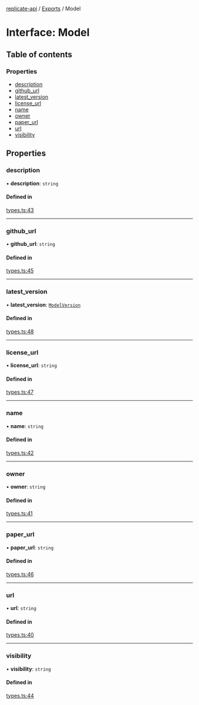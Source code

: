 [replicate-api](../readme.md) / [Exports](../modules.md) / Model

# Interface: Model

## Table of contents

### Properties

- [description](Model.md#description)
- [github\_url](Model.md#github_url)
- [latest\_version](Model.md#latest_version)
- [license\_url](Model.md#license_url)
- [name](Model.md#name)
- [owner](Model.md#owner)
- [paper\_url](Model.md#paper_url)
- [url](Model.md#url)
- [visibility](Model.md#visibility)

## Properties

### description

• **description**: `string`

#### Defined in

[types.ts:43](https://github.com/transitive-bullshit/replicate-api/blob/a32ace3/src/types.ts#L43)

___

### github\_url

• **github\_url**: `string`

#### Defined in

[types.ts:45](https://github.com/transitive-bullshit/replicate-api/blob/a32ace3/src/types.ts#L45)

___

### latest\_version

• **latest\_version**: [`ModelVersion`](ModelVersion.md)

#### Defined in

[types.ts:48](https://github.com/transitive-bullshit/replicate-api/blob/a32ace3/src/types.ts#L48)

___

### license\_url

• **license\_url**: `string`

#### Defined in

[types.ts:47](https://github.com/transitive-bullshit/replicate-api/blob/a32ace3/src/types.ts#L47)

___

### name

• **name**: `string`

#### Defined in

[types.ts:42](https://github.com/transitive-bullshit/replicate-api/blob/a32ace3/src/types.ts#L42)

___

### owner

• **owner**: `string`

#### Defined in

[types.ts:41](https://github.com/transitive-bullshit/replicate-api/blob/a32ace3/src/types.ts#L41)

___

### paper\_url

• **paper\_url**: `string`

#### Defined in

[types.ts:46](https://github.com/transitive-bullshit/replicate-api/blob/a32ace3/src/types.ts#L46)

___

### url

• **url**: `string`

#### Defined in

[types.ts:40](https://github.com/transitive-bullshit/replicate-api/blob/a32ace3/src/types.ts#L40)

___

### visibility

• **visibility**: `string`

#### Defined in

[types.ts:44](https://github.com/transitive-bullshit/replicate-api/blob/a32ace3/src/types.ts#L44)
